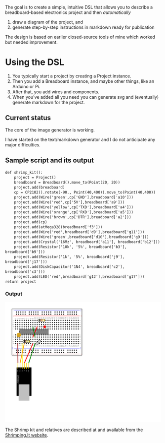 The goal is to create a simple, intuitive DSL that allows you to describe a
breadboard-based electronics project and then *automatically*
1. draw a diagram of the project, and
2. generate step-by-step instructions in markdown ready for publication

The design is based on earlier closed-source tools of mine which worked but needed
improvement.

# Using the DSL

1. You typically start a project by creating a Project instance.
1. Then you add a Breadboard instance, and maybe other things, like an Arduino or Pi.
1. After that, you add wires and components.
1. When you've added all you need you can generate svg and (eventually)
generate markdown for the project.

## Current status

The core of the image generator is working.

I have started on the text/markdown generator and I do not anticipate any major
difficulties.

## Sample script and its output 
   
    def shrimp_kit():
        project = Project()
        breadboard = Breadboard().move_to(Point(20, 20))
        project.add(breadboard)
        cp = CP2102().rotate(-90., Point(40,400)).move_to(Point(40,400))
        project.add(Wire('green',cp['GND'],breadboard['a10']))
        project.add(Wire('red',cp['5V'],breadboard['a9']))
        project.add(Wire('yellow',cp['TXD'],breadboard['a4']))
        project.add(Wire('orange',cp['RXD'],breadboard['a5']))
        project.add(Wire('brown',cp['DTR'],breadboard['a2']))
        project.add(cp)
        project.add(atMega328(breadboard['f3']))
        project.add(Wire('red',breadboard['d9'],breadboard['g11']))
        project.add(Wire('green',breadboard['d10'],breadboard['g9']))
        project.add(Crystal('16Mz', breadboard['a11'], breadboard['b12']))
        project.add(Resistor('10k', '5%', breadboard['b3'], breadboard['b9']))
        project.add(Resistor('1k', '5%', breadboard['j9'], breadboard['j17']))
        project.add(DiskCapacitor('1N4', breadboard['c2'], breadboard['c3']))
        project.add(LED('red',breadboard['g12'],breadboard['g17']))
    return project
        
       
### Output
![Output](examples/shrimp.png)

The Shrimp kit and relatives are described at and available from
the [Shrimping.It website](http://start.shrimping.it/).